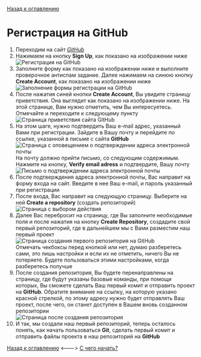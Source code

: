 [Назад к оглавлению](readme.md "Нажмите, чтобы перейти к содержанию")

# Регистрация на GitHub

1. Переходим на сайт *[GitHub](https://github.com)*
2. Нажимаем на кнопку **Sign Up**, как показано на изображении ниже  
![Регистрация на GitHub](./img/github1.png "Нажимаем на кнопку Sign Up")
3. Заполните форму как показано на изображении ниже и выполните проверочное антиспам задание. Далее нажимаем на синюю кнопку **Create Account**, как показано на изображении ниже  
![Заполнение формы регистрации на GitHub](./img/github2.png "Заполняем форму и нажимаем кнопку Create Account")
4. После нажатия синей кнопки **Create Account**, Вы увидите страницу приветствия. Она выглядит как показано на изображении ниже. На этой странице, Вам нужно отметить, чем Вы интересуетесь. Отмечайте и переходите к следующему пункту  
![Страница приветствия сайта GitHub](./img/github3.png "Страница приветствия, сразу после регистрации")
5. На этом шаге, нужно подтвердить Ваш e-mail адрес, указанный Вами при регистрации. Зайдите в Вашу почту и перейдите по ссылке, указанной в письме с сайта **GitHub**  
![Страница с оповещением о подтверждении адреса электронной почты](./img/github4.png "Страница с оповещением о необходимости подтвердить адрес электронной почты")  
На почту должно прийти письмо, со следующим содержимым. Нажмите на кнопку, **Verify email adress** и подтвердите, Вашу почту
![Письмо о подтверждении адреса электронной почты](./img/github5.png "Письмо с подтверждением адреса электронной почты")
6. После подтверждения адреса электронной почты, Вас направит на форму входа на сайт. Введите в нее Ваш e-mail, и пароль указанный при регистрации  
7. После входа, Вас направит на следующую страницу. Выберите на ней **Create a repository** (создать репозиторий)  
![Страница с выбором действия](./img/github6.png "Страница с выбором действия на сайте GitHub")  
8. Далее Вас перебросит на страницу, где Вы заполните необходимые поля и после нажатия на кнопку **Create Repository**, создадите свой первый репозиторий, где в дальнейшем мы с Вами разместим наш первый проект  
![Страница создания первого репозитория на GitHub](./img/github7.png "Форма создания репозитория на GitHub")  
Отмечать чекбоксы перед кнопкой или нет, думаю разберетесь сами, это лишь настройки и если их не отметить, ничего Вы не потеряете. Будете пользоваться этими настройками, когда разберетесь получше  
9. После создания репозитория, Вы будете перенаправлены на страницу, где будут указаны базовые команды, при помощи которых, Вы сможете сделать Ваш первый комит и отправить проект на **GitHub**. Обратите внимание на ссылку, на которую указано красной стрелкой, по этому адресу нужно будет отправлять Ваш проект, после чего, он станет доступен в Вашем вновь созданном репозитории  
![Страница после создания репозитория](./img/github8.png "Страница с командами для Git") 
10. И так, мы создали наш первый репозиторий, теперь осталось понять, как начать пользоваться **Git**, сделать первый комит и отправить файлы проекта в наш репозиторий на **GitHub**  

[Назад к оглавлению](readme.md "Нажмите, чтобы перейти к содержанию") <---> [С чего начать?](usingGit2.md "Нажмите, чтобы перейти к следующей части")